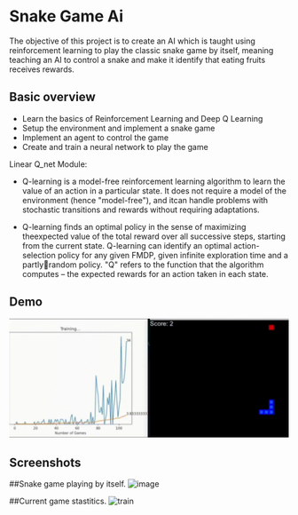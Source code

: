 
# Snake Game Ai

The objective of this project is to create an AI which is taught using reinforcement learning to 
play the classic snake game by itself, meaning teaching an AI to control a snake and make it 
identify that eating fruits receives rewards.


## Basic overview 

* Learn the basics of Reinforcement Learning and Deep Q Learning 
* Setup the environment and implement a snake game 
* Implement an agent to control the game 
* Create and train a neural network to play the game 

Linear Q_net Module:  
* Q-learning is a model-free reinforcement learning algorithm to learn the value of an action in a particular state. It does not require a model of the environment (hence "model-free"), and itcan handle problems with stochastic transitions and rewards without requiring adaptations. 

* Q-learning finds an optimal policy in the sense of maximizing theexpected value of the total reward over all successive steps, starting from the current state. Q-learning can identify an optimal action-selection policy for any given FMDP, given infinite exploration time and a partlyrandom policy. "Q" refers to the function that the algorithm computes – the expected rewards for an action taken in each state. 
## Demo

![](https://github.com/jubaljacob/aI_snakegame/blob/main/snake.gif)

## Screenshots

##Snake game playing by itself.
![image](https://drive.google.com/uc?export=view&id=1iRmQ4nNlYzgGsucH8EOgnOl1Tv9vEZJ0)

##Current game stastitics.
![train](https://github.com/jubaljacob/aI_snakegame/assets/71512643/d181188a-23da-407c-af16-53c65c4a62f2)


